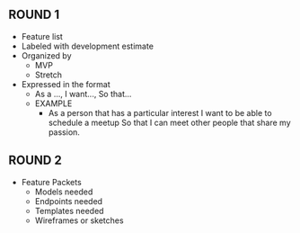 ## ROUND 1
  - Feature list
  - Labeled with development estimate
  - Organized by
    - MVP
    - Stretch
  - Expressed in the format
    - As a ..., I want..., So that...
    - EXAMPLE
      - As a person that has a particular interest I want to be able to schedule a meetup So that I can meet other people that share my passion.
## ROUND 2
  - Feature Packets
    - Models needed
    - Endpoints needed
    - Templates needed
    - Wireframes or sketches
